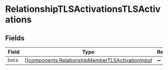 # RelationshipTLSActivationsTLSActivations


## Fields

| Field                                                                                                                | Type                                                                                                                 | Required                                                                                                             | Description                                                                                                          |
| -------------------------------------------------------------------------------------------------------------------- | -------------------------------------------------------------------------------------------------------------------- | -------------------------------------------------------------------------------------------------------------------- | -------------------------------------------------------------------------------------------------------------------- |
| `Data`                                                                                                               | [][components.RelationshipMemberTLSActivationInput](../../models/components/relationshipmembertlsactivationinput.md) | :heavy_minus_sign:                                                                                                   | N/A                                                                                                                  |